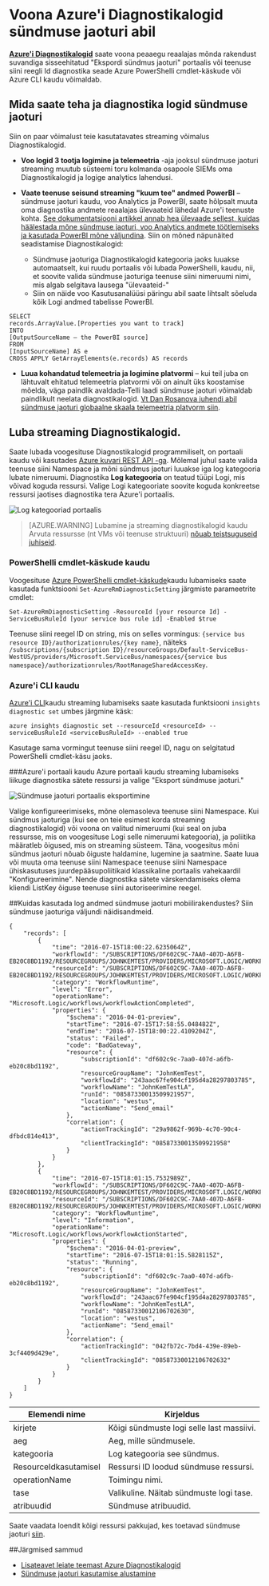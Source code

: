 <properties
    pageTitle="Voona Azure'i Diagnostikalogid sündmuse jaoturi abil | Microsoft Azure'i"
    description="Saate teada, kuidas voona Azure'i Diagnostikalogid sündmuse jaoturi abil."
    authors="johnkemnetz"
    manager="rboucher"
    editor=""
    services="monitoring-and-diagnostics"
    documentationCenter="monitoring-and-diagnostics"/>

<tags
    ms.service="monitoring-and-diagnostics"
    ms.workload="na"
    ms.tgt_pltfrm="na"
    ms.devlang="na"
    ms.topic="article"
    ms.date="08/08/2016"
    ms.author="johnkem"/>

# <a name="stream-azure-diagnostic-logs-to-event-hubs"></a>Voona Azure'i Diagnostikalogid sündmuse jaoturi abil

**[Azure'i Diagnostikalogid](monitoring-overview-of-diagnostic-logs.md)** saate voona peaaegu reaalajas mõnda rakendust suvandiga sisseehitatud "Ekspordi sündmus jaoturi" portaalis või teenuse siini reegli Id diagnostika seade Azure PowerShelli cmdlet-käskude või Azure CLI kaudu võimaldab.

## <a name="what-you-can-do-with-diagnostics-logs-and-event-hubs"></a>Mida saate teha ja diagnostika logid sündmuse jaoturi
Siin on paar võimalust teie kasutatavates streaming võimalus Diagnostikalogid.

- **Voo logid 3 tootja logimine ja telemeetria** -aja jooksul sündmuse jaoturi streaming muutub süsteemi toru kolmanda osapoole SIEMs oma Diagnostikalogid ja logige analytics lahendusi.

- **Vaate teenuse seisund streaming "kuum tee" andmed PowerBI** – sündmuse jaoturi kaudu, voo Analytics ja PowerBI, saate hõlpsalt muuta oma diagnostika andmete reaalajas ülevaateid lähedal Azure'i teenuste kohta. [See dokumentatsiooni artikkel annab hea ülevaade sellest, kuidas häälestada mõne sündmuse jaoturi, voo Analytics andmete töötlemiseks ja kasutada PowerBI mõne väljundina](../stream-analytics/stream-analytics-power-bi-dashboard.md). Siin on mõned näpunäited seadistamise Diagnostikalogid:
    - Sündmuse jaoturiga Diagnostikalogid kategooria jaoks luuakse automaatselt, kui ruudu portaalis või lubada PowerShelli, kaudu, nii, et soovite valida sündmuse jaoturiga teenuse siini nimeruumi nimi, mis algab selgitava lausega "ülevaateid-"
    - Siin on näide voo Kasutusanalüüsi päringu abil saate lihtsalt sõeluda kõik Logi andmed tabelisse PowerBI.

```
SELECT
records.ArrayValue.[Properties you want to track]
INTO
[OutputSourceName – the PowerBI source]
FROM
[InputSourceName] AS e
CROSS APPLY GetArrayElements(e.records) AS records
```

- **Luua kohandatud telemeetria ja logimine platvormi** – kui teil juba on lähtuvalt ehitatud telemeetria platvormi või on ainult üks koostamise mõelda, väga paindlik avaldada-Telli laadi sündmuse jaoturi võimaldab paindlikult neelata diagnostikalogid. [Vt Dan Rosanova juhendi abil sündmuse jaoturi globaalne skaala telemeetria platvorm siin](https://azure.microsoft.com/documentation/videos/build-2015-designing-and-sizing-a-global-scale-telemetry-platform-on-azure-event-Hubs/).

## <a name="enable-streaming-of-diagnostic-logs"></a>Luba streaming Diagnostikalogid.
Saate lubada voogesituse Diagnostikalogid programmiliselt, on portaali kaudu või kasutades [Azure kuvari REST API -ga](https://msdn.microsoft.com/library/azure/dn931943.aspx). Mõlemal juhul saate valida teenuse siini Namespace ja mõni sündmus jaoturi luuakse iga log kategooria lubate nimeruumi. Diagnostika **Log kategooria** on teatud tüüpi Logi, mis võivad koguda ressursi. Valige Logi kategooriate soovite koguda konkreetse ressursi jaotises diagnostika tera Azure'i portaalis.

![Log kategooriad portaalis](./media/monitoring-stream-diagnostic-logs-to-event-hubs/log-categories.png)

> [AZURE.WARNING] Lubamine ja streaming diagnostikalogid kaudu Arvuta ressursse (nt VMs või teenuse struktuuri) [nõuab teistsuguseid juhiseid](../event-hubs/event-hubs-streaming-azure-diags-data.md).

### <a name="via-powershell-cmdlets"></a>PowerShelli cmdlet-käskude kaudu
Voogesituse [Azure PowerShelli cmdlet-käskude](insights-powershell-samples.md)kaudu lubamiseks saate kasutada funktsiooni `Set-AzureRmDiagnosticSetting` järgmiste parameetrite cmdlet:

```
Set-AzureRmDiagnosticSetting -ResourceId [your resource Id] -ServiceBusRuleId [your service bus rule id] -Enabled $true
```

Teenuse siini reegel ID on string, mis on selles vormingus: `{service bus resource ID}/authorizationrules/{key name}`, näiteks `/subscriptions/{subscription ID}/resourceGroups/Default-ServiceBus-WestUS/providers/Microsoft.ServiceBus/namespaces/{service bus namespace}/authorizationrules/RootManageSharedAccessKey`.


### <a name="via-azure-cli"></a>Azure'i CLI kaudu
[Azure'i CLI](insights-cli-samples.md)kaudu streaming lubamiseks saate kasutada funktsiooni `insights diagnostic set` umbes järgmine käsk:

```
azure insights diagnostic set --resourceId <resourceId> --serviceBusRuleId <serviceBusRuleId> --enabled true
```

Kasutage sama vormingut teenuse siini reegel ID, nagu on selgitatud PowerShelli cmdlet-käsu jaoks.

###<a name="via-azure-portal"></a>Azure'i portaali kaudu
Azure portaali kaudu streaming lubamiseks liikuge diagnostika sätete ressursi ja valige "Eksport sündmuse jaoturi."

![Sündmuse jaoturi portaalis eksportimine](./media/monitoring-stream-diagnostic-logs-to-event-hubs/portal-export.png)

Valige konfigureerimiseks, mõne olemasoleva teenuse siini Namespace. Kui sündmus jaoturiga (kui see on teie esimest korda streaming diagnostikalogid) või voona on valitud nimeruumi (kui seal on juba ressursse, mis on voogesituse Logi selle nimeruumi kategooria), ja poliitika määratleb õigused, mis on streaming süsteem. Täna, voogesitus mõni sündmus jaoturi nõuab õiguste haldamine, lugemine ja saatmine. Saate luua või muuta oma teenuse siini Namespace teenuse siini Namespace ühiskasutuses juurdepääsupoliitikaid klassikaline portaalis vahekaardil "Konfigureerimine". Nende diagnostika sätete värskendamiseks olema kliendi ListKey õiguse teenuse siini autoriseerimine reegel.

##<a name="how-do-i-consume-the-log-data-from-event-hubs"></a>Kuidas kasutada log andmed sündmuse jaoturi mobiilirakendustes?
Siin sündmuse jaoturiga väljundi näidisandmeid.

```
{
    "records": [
        {
            "time": "2016-07-15T18:00:22.6235064Z",
            "workflowId": "/SUBSCRIPTIONS/DF602C9C-7AA0-407D-A6FB-EB20C8BD1192/RESOURCEGROUPS/JOHNKEMTEST/PROVIDERS/MICROSOFT.LOGIC/WORKFLOWS/JOHNKEMTESTLA",
            "resourceId": "/SUBSCRIPTIONS/DF602C9C-7AA0-407D-A6FB-EB20C8BD1192/RESOURCEGROUPS/JOHNKEMTEST/PROVIDERS/MICROSOFT.LOGIC/WORKFLOWS/JOHNKEMTESTLA/RUNS/08587330013509921957/ACTIONS/SEND_EMAIL",
            "category": "WorkflowRuntime",
            "level": "Error",
            "operationName": "Microsoft.Logic/workflows/workflowActionCompleted",
            "properties": {
                "$schema": "2016-04-01-preview",
                "startTime": "2016-07-15T17:58:55.048482Z",
                "endTime": "2016-07-15T18:00:22.4109204Z",
                "status": "Failed",
                "code": "BadGateway",
                "resource": {
                    "subscriptionId": "df602c9c-7aa0-407d-a6fb-eb20c8bd1192",
                    "resourceGroupName": "JohnKemTest",
                    "workflowId": "243aac67fe904cf195d4a28297803785",
                    "workflowName": "JohnKemTestLA",
                    "runId": "08587330013509921957",
                    "location": "westus",
                    "actionName": "Send_email"
                },
                "correlation": {
                    "actionTrackingId": "29a9862f-969b-4c70-90c4-dfbdc814e413",
                    "clientTrackingId": "08587330013509921958"
                }
            }
        },
        {
            "time": "2016-07-15T18:01:15.7532989Z",
            "workflowId": "/SUBSCRIPTIONS/DF602C9C-7AA0-407D-A6FB-EB20C8BD1192/RESOURCEGROUPS/JOHNKEMTEST/PROVIDERS/MICROSOFT.LOGIC/WORKFLOWS/JOHNKEMTESTLA",
            "resourceId": "/SUBSCRIPTIONS/DF602C9C-7AA0-407D-A6FB-EB20C8BD1192/RESOURCEGROUPS/JOHNKEMTEST/PROVIDERS/MICROSOFT.LOGIC/WORKFLOWS/JOHNKEMTESTLA/RUNS/08587330012106702630/ACTIONS/SEND_EMAIL",
            "category": "WorkflowRuntime",
            "level": "Information",
            "operationName": "Microsoft.Logic/workflows/workflowActionStarted",
            "properties": {
                "$schema": "2016-04-01-preview",
                "startTime": "2016-07-15T18:01:15.5828115Z",
                "status": "Running",
                "resource": {
                    "subscriptionId": "df602c9c-7aa0-407d-a6fb-eb20c8bd1192",
                    "resourceGroupName": "JohnKemTest",
                    "workflowId": "243aac67fe904cf195d4a28297803785",
                    "workflowName": "JohnKemTestLA",
                    "runId": "08587330012106702630",
                    "location": "westus",
                    "actionName": "Send_email"
                },
                "correlation": {
                    "actionTrackingId": "042fb72c-7bd4-439e-89eb-3cf4409d429e",
                    "clientTrackingId": "08587330012106702632"
                }
            }
        }
    ]
}
```

| Elemendi nime | Kirjeldus                                            |
|--------------|--------------------------------------------------------|
|kirjete       | Kõigi sündmuste logi selle last massiivi.            |
|aeg          | Aeg, mille sündmusele.                      |
|kategooria      | Log kategooria see sündmus.                           |
|ResourceIdkasutamisel    | Ressursi ID loodud sündmuse ressursi. |
|operationName | Toimingu nimi.                                 |
|tase         | Valikuline. Näitab sündmuste logi tase.               |
|atribuudid    | Sündmuse atribuudid.                               |


Saate vaadata loendit kõigi ressursi pakkujad, kes toetavad sündmuse jaoturi [siin](monitoring-overview-of-diagnostic-logs.md).

##<a name="next-steps"></a>Järgmised sammud
- [Lisateavet leiate teemast Azure Diagnostikalogid](monitoring-overview-of-diagnostic-logs.md)
- [Sündmuse jaoturi kasutamise alustamine](../event-hubs/event-hubs-csharp-ephcs-getstarted.md)
